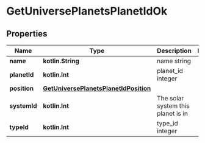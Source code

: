 
# GetUniversePlanetsPlanetIdOk

## Properties
Name | Type | Description | Notes
------------ | ------------- | ------------- | -------------
**name** | **kotlin.String** | name string | 
**planetId** | **kotlin.Int** | planet_id integer | 
**position** | [**GetUniversePlanetsPlanetIdPosition**](GetUniversePlanetsPlanetIdPosition.md) |  | 
**systemId** | **kotlin.Int** | The solar system this planet is in | 
**typeId** | **kotlin.Int** | type_id integer | 



